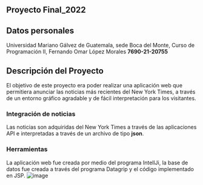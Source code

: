 ## Proyecto Final_2022
## Datos personales
Universidad Mariano Gálvez de Guatemala, sede Boca del Monte, Curso de Programación II, Fernando Omar López Morales **7690-21-20755**
## Descripción del Proyecto
El objetivo de este proyecto era poder realizar una aplicación web que permitiera anunciar las noticias más recientes del New York Times, a través de un entorno gráfico agradable y de fácil interpretación para los visitantes.
### Integración de noticias
Las noticias son adquiridas del New York Times a través de las aplicaciones API e interpretadas a través de un archivo de tipo **json**.
### Herramientas
La aplicación web fue creada por medio del programa IntellJi, la base de datos fue creada a través del programa Datagrip y el código implementado en JSP. 
![image](https://user-images.githubusercontent.com/92342303/198845889-125327be-b4b0-49f5-85db-a831e167a7fb.png)


